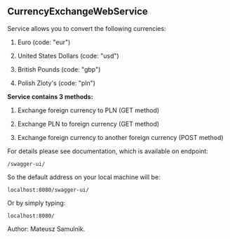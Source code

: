 **CurrencyExchangeWebService**
-


Service allows you to convert the following currencies:

1. Euro (code: "eur")

2. United States Dollars (code: "usd")

3. British Pounds (code: "gbp")

4. Polish Zloty's (code: "pln")

**Service contains 3 methods:**

1. Exchange foreign currency to PLN (GET method)

2. Exchange PLN to foreign currency (GET method)

3. Exchange foreign currency to another foreign currency (POST method)

For details please see documentation, which is available on endpoint:

```/swagger-ui/```

So the default address on your local machine will be:

```localhost:8080/swagger-ui/```

Or by simply typing:

```localhost:8080/```

Author: Mateusz Samulnik.